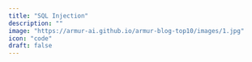 ```yaml
---
title: "SQL Injection"
description: ""
image: "https://armur-ai.github.io/armur-blog-top10/images/1.jpg"
icon: "code"
draft: false
---
```



